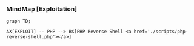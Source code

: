 ### MindMap [Exploitation]

```mermaid
graph TD;

AX[EXPLOIT] -- PHP --> BX[PHP Reverse Shell <a href='./scripts/php-reverse-shell.php'></a>]
```
